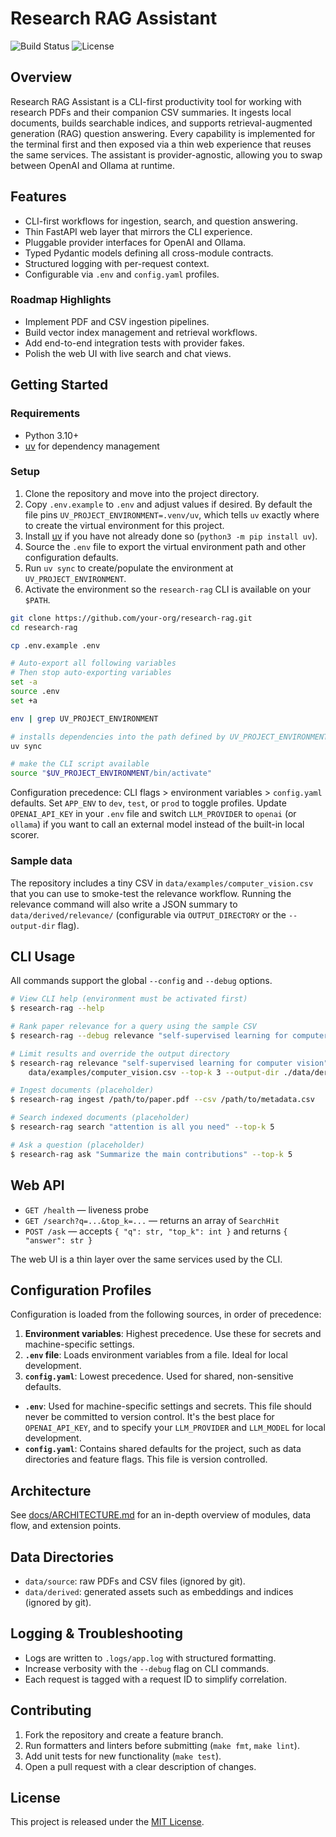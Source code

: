 # Research RAG Assistant

![Build Status](https://img.shields.io/badge/status-prealpha-blue)
![License](https://img.shields.io/badge/license-MIT-green)

## Overview

Research RAG Assistant is a CLI-first productivity tool for working with research PDFs and their companion CSV summaries. It ingests local documents, builds searchable indices, and supports retrieval-augmented generation (RAG) question answering. Every capability is implemented for the terminal first and then exposed via a thin web experience that reuses the same services. The assistant is provider-agnostic, allowing you to swap between OpenAI and Ollama at runtime.

## Features

- CLI-first workflows for ingestion, search, and question answering.
- Thin FastAPI web layer that mirrors the CLI experience.
- Pluggable provider interfaces for OpenAI and Ollama.
- Typed Pydantic models defining all cross-module contracts.
- Structured logging with per-request context.
- Configurable via `.env` and `config.yaml` profiles.

### Roadmap Highlights

- Implement PDF and CSV ingestion pipelines.
- Build vector index management and retrieval workflows.
- Add end-to-end integration tests with provider fakes.
- Polish the web UI with live search and chat views.

## Getting Started

### Requirements

- Python 3.10+
- [uv](https://github.com/astral-sh/uv) for dependency management

### Setup

1. Clone the repository and move into the project directory.
2. Copy `.env.example` to `.env` and adjust values if desired. By default the file pins `UV_PROJECT_ENVIRONMENT=.venv/uv`, which tells `uv` exactly where to create the virtual environment for this project.
3. Install [uv](https://github.com/astral-sh/uv) if you have not already done so (`python3 -m pip install uv`).
4. Source the `.env` file to export the virtual environment path and other configuration defaults.
5. Run `uv sync` to create/populate the environment at `UV_PROJECT_ENVIRONMENT`.
6. Activate the environment so the `research-rag` CLI is available on your `$PATH`.

```bash
git clone https://github.com/your-org/research-rag.git
cd research-rag

cp .env.example .env

# Auto-export all following variables
# Then stop auto-exporting variables
set -a
source .env
set +a

env | grep UV_PROJECT_ENVIRONMENT

# installs dependencies into the path defined by UV_PROJECT_ENVIRONMENT
uv sync

# make the CLI script available
source "$UV_PROJECT_ENVIRONMENT/bin/activate"
```

Configuration precedence: CLI flags > environment variables > `config.yaml` defaults. Set `APP_ENV` to `dev`, `test`, or `prod` to toggle profiles. Update `OPENAI_API_KEY` in your `.env` file and switch `LLM_PROVIDER` to `openai` (or `ollama`) if you want to call an external model instead of the built-in local scorer.

### Sample data

The repository includes a tiny CSV in `data/examples/computer_vision.csv` that you can use to smoke-test the relevance workflow. Running the relevance command will also write a JSON summary to `data/derived/relevance/` (configurable via `OUTPUT_DIRECTORY` or the `--output-dir` flag).

## CLI Usage

All commands support the global `--config` and `--debug` options.

```bash
# View CLI help (environment must be activated first)
$ research-rag --help

# Rank paper relevance for a query using the sample CSV
$ research-rag --debug relevance "self-supervised learning for computer vision" data/examples/computer_vision.csv

# Limit results and override the output directory
$ research-rag relevance "self-supervised learning for computer vision" \
    data/examples/computer_vision.csv --top-k 3 --output-dir ./data/derived/custom

# Ingest documents (placeholder)
$ research-rag ingest /path/to/paper.pdf --csv /path/to/metadata.csv

# Search indexed documents (placeholder)
$ research-rag search "attention is all you need" --top-k 5

# Ask a question (placeholder)
$ research-rag ask "Summarize the main contributions" --top-k 5
```

## Web API

- `GET /health` — liveness probe
- `GET /search?q=...&top_k=...` — returns an array of `SearchHit`
- `POST /ask` — accepts `{ "q": str, "top_k": int }` and returns `{ "answer": str }`

The web UI is a thin layer over the same services used by the CLI.

## Configuration Profiles

Configuration is loaded from the following sources, in order of precedence:

1.  **Environment variables**: Highest precedence. Use these for secrets and machine-specific settings.
2.  **`.env` file**: Loads environment variables from a file. Ideal for local development.
3.  **`config.yaml`**: Lowest precedence. Used for shared, non-sensitive defaults.

- **`.env`**: Used for machine-specific settings and secrets. This file should never be committed to version control. It's the best place for `OPENAI_API_KEY`, and to specify your `LLM_PROVIDER` and `LLM_MODEL` for local development.
- **`config.yaml`**: Contains shared defaults for the project, such as data directories and feature flags. This file is version controlled.

## Architecture

See [docs/ARCHITECTURE.md](docs/ARCHITECTURE.md) for an in-depth overview of modules, data flow, and extension points.

## Data Directories

- `data/source`: raw PDFs and CSV files (ignored by git).
- `data/derived`: generated assets such as embeddings and indices (ignored by git).

## Logging & Troubleshooting

- Logs are written to `.logs/app.log` with structured formatting.
- Increase verbosity with the `--debug` flag on CLI commands.
- Each request is tagged with a request ID to simplify correlation.

## Contributing

1. Fork the repository and create a feature branch.
2. Run formatters and linters before submitting (`make fmt`, `make lint`).
3. Add unit tests for new functionality (`make test`).
4. Open a pull request with a clear description of changes.

## License

This project is released under the [MIT License](LICENSE).
